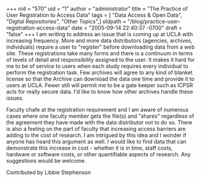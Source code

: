 +++
nid = "570"
uid = "1"
author = "administrator"
title = "The Practice of User Registration to Access Data"
tags = [ "Data Access & Open Data", "Digital Repositories", "Other Topics",]
oldpath = "/blog/practice-user-registration-access-data"
date = "2005-09-14 22:40:37 -0700"
draft = "false"
+++
I am writing to address an issue that is coming up at UCLA with
increasing frequency. More and more data distributors (agencies,
archives, individuals) require a user to "register" before downloading
data from a web site. These registrations take many forms and there is a
continuum in terms of levels of detail and responsibility assigned to
the user. It makes it hard for me to be of service to users when each
study requires every individual to perform the registration task. Few
archives will agree to any kind of blanket license so that the Archive
can download the data one time and provide it to users at UCLA. Fewer
still will permit me to be a gate keeper such as ICPSR acts for really
secure data. I'd like to know how other archives handle these issues.

Faculty chafe at the registration requirement and I am aware of numerous
cases where one faculty member gets the file(s) and "shares"
regardless of the agreement they have made with the data distributor not
to do so. There is also a feeling on the part of faculty that increasing
access barriers are adding to the cost of research. I am intrigued by
this idea and I wonder if anyone has heard this argument as well. I
would like to find data that can demonstrate this increase in cost -
whether it is in time, staff costs, hardware or software costs, or other
quantifiable aspects of research. Any suggestions would be welcome.

Contributed by Libbie Stephenson
